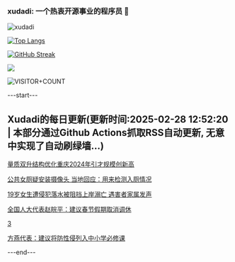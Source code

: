 ### xudadi: 一个热衷开源事业的程序员 👋

![xudadi](https://github-readme-stats-git-masterorgs-github-readme-stats-team.vercel.app/api?username=xudadi)

[![Top Langs](https://github-readme-stats.vercel.app/api/top-langs/?username=xudadi)](https://github.com/anuraghazra/github-readme-stats)

[![GitHub Streak](https://streak-stats.demolab.com?user=xudadi&locale=zh_Hans)](https://git.io/streak-stats)

![](https://raw.githubusercontent.com/xudadi/xudadi/main/assets/github-contribution-grid-snake.svg)

![VISITOR+COUNT](https://komarev.com/ghpvc/?username=xudadi&label=VISITOR+COUNT)


---start---

## Xudadi的每日更新(更新时间:2025-02-28 12:52:20 | 本部分通过Github Actions抓取RSS自动更新, 无意中实现了自动刷绿墙...)

[量质双升结构优化重庆2024年引才规模创新高](https://www.gongkaoleida.com/article/2303845)

[公共女厕疑安装摄像头 当地回应：用来检测入厕情况](https://m.163.com/news/article/JPDV8GNC0514D3UH.html)

[19岁女生遭侵犯落水被阻挡上岸溺亡 遇害者家属发声](https://m.163.com/news/article/JPE3M8O7051492T3.html)

[全国人大代表赵皖平：建议春节假期取消调休](https://m.163.com/news/article/JPE2MNGS0001899O.html)

[3](https://m.163.com/touch/news/sub/domestic)

[方燕代表：建议将防性侵列入中小学必修课](https://m.163.com/news/article/JPE1GJQ70001899O.html)

---end---
